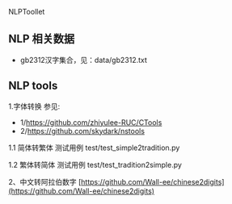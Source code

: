 NLPToollet

## NLP 相关数据

* gb2312汉字集合，见：data/gb2312.txt

## NLP tools

1.字体转换
参见:
* 1/https://github.com/zhiyulee-RUC/CTools
* 2/https://github.com/skydark/nstools

1.1 简体转繁体 
测试用例  test/test_simple2tradition.py

1.2 繁体转简体
测试用例  test/test_tradition2simple.py


2、中文转阿拉伯数字
[https://github.com/Wall-ee/chinese2digits](https://github.com/Wall-ee/chinese2digits)

